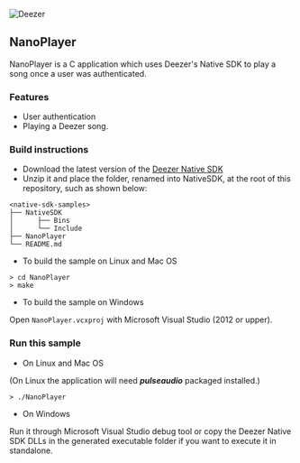 ![Deezer](http://cdn-files.deezer.com/img/press/new_logo_white.jpg "Deezer") 

## NanoPlayer

NanoPlayer is a C application which uses Deezer's Native SDK to play a song once a user was authenticated.

### Features

 - User authentication
 - Playing a Deezer song.

### Build instructions

* Download the latest version of the [Deezer Native SDK][1]
* Unzip it and place the folder, renamed into NativeSDK, at the root of this repository, such as shown below:
```
<native-sdk-samples>
├── NativeSDK
│      ├── Bins
│      └── Include
├── NanoPlayer
└── README.md
```

* To build the sample on Linux and Mac OS
```
> cd NanoPlayer
> make
```

* To build the sample on Windows

Open `NanoPlayer.vcxproj` with Microsoft Visual Studio (2012 or upper).

### Run this sample

* On Linux and Mac OS

(On Linux the application will need **_pulseaudio_** packaged installed.)

```
> ./NanoPlayer
```

* On Windows

Run it through Microsoft Visual Studio debug tool or copy the Deezer Native SDK DLLs in the generated executable folder if you want to execute it in standalone.

 [1]: http://developers.deezer.com/sdk/native
